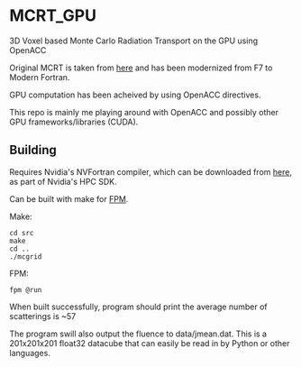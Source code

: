 # MCRT_GPU
3D Voxel based Monte Carlo Radiation Transport on the GPU using OpenACC

Original MCRT is taken from [here](http://www-star.st-and.ac.uk/~kw25/research/montecarlo/montecarlo.html) and has been modernized from F7 to Modern Fortran.

GPU computation has been acheived by using OpenACC directives.

This repo is mainly me playing around with OpenACC and possibly other GPU frameworks/libraries (CUDA).

## Building
Requires Nvidia's NVFortran compiler, which can be downloaded from [here](https://developer.nvidia.com/hpc-sdk), as part of Nvidia's HPC SDK.

Can be built with make for [FPM](https://fpm.fortran-lang.org/en/index.html).

Make:

  ```
  cd src
  make
  cd ..
  ./mcgrid
  ```
FPM:

  `fpm @run`
  
When built successfully, program should print the average number of scatterings is ~57

The program swill also output the fluence to data/jmean.dat. This is a 201x201x201 float32 datacube that can easily be read in by Python or other languages.
